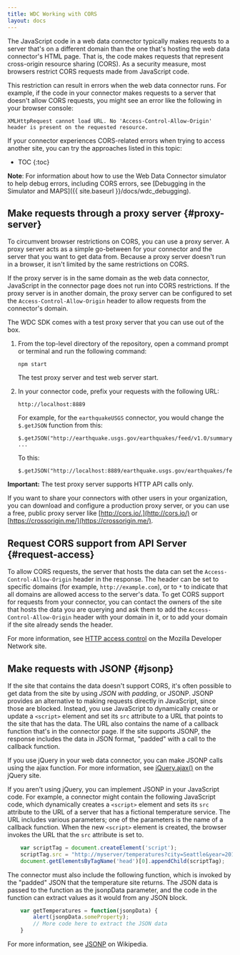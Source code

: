 ```yaml
---
title: WDC Working with CORS
layout: docs
---
```


The JavaScript code in a web data connector typically makes requests to
a server that's on a different domain than the one that's hosting the
web data connector's HTML page. That is, the code makes requests that
represent cross-origin resource sharing (CORS). As a security measure,
most browsers restrict CORS requests made from JavaScript code.

This restriction can result in errors when the web data connector runs.
For example, if the code in your connector makes requests to a server that
doesn't allow CORS requests, you might see an error like the following in
your browser console:

```
XMLHttpRequest cannot load URL. No 'Access-Control-Allow-Origin' header is present on the requested resource.
```

If your connector experiences CORS-related errors when trying to access
another site, you can try the approaches listed in this topic:

* TOC
{:toc}

**Note**: For information about how to use the Web Data Connector
simulator to help debug errors, including CORS errors, see [Debugging in the Simulator and MAPS]({{ site.baseurl
}}/docs/wdc_debugging).

Make requests through a proxy server {#proxy-server}
------------------------------------

To circumvent browser restrictions on CORS, you can use a proxy server.
A proxy server acts as a simple go-between for your connector and the server that you
want to get data from. Because a proxy server doesn't run in a browser, it isn't
limited by the same restrictions on CORS.

If the proxy server is in the same domain as the web data connector,
JavaScript in the connector page does not run into CORS restrictions. If
the proxy server is in another domain, the proxy server can be
configured to set the `Access-Control-Allow-Origin` header to allow
requests from the connector's domain.

The WDC SDK comes with a test proxy server that you can use out of the box.

1. From the top-level directory of the repository, open a command prompt or terminal and run the following command:

   ```
   npm start
   ```

   The test proxy server and test web server start.

1. In your connector code, prefix your requests with the following URL:

   ```
   http://localhost:8889
   ```

   For example, for the `earthquakeUSGS` connector, you would change the `$.getJSON` function from this:

   ```
   $.getJSON("http://earthquake.usgs.gov/earthquakes/feed/v1.0/summary/4.5_week.geojson",
   ...
   ```

   To this:

   ```
   $.getJSON("http://localhost:8889/earthquake.usgs.gov/earthquakes/feed/v1.0/summary/4.5_week.geojson",
   ```

**Important:** The test proxy server supports HTTP API calls only.

If you want to share your connectors with other users in your organization, you can download
and configure a production proxy server, or you can use a free, public proxy server like
[http://cors.io/.](http://cors.io/) or [https://crossorigin.me/](https://crossorigin.me/).

Request CORS support from API Server {#request-access}
--------------------

To allow CORS requests, the server that hosts the data can set the
`Access-Control-Allow-Origin` header in the response. The header can be
set to specific domains (for example, `http://example.com`), or to `*`
to indicate that all domains are allowed access to the server's data. To
get CORS support for requests from your connector, you can contact the
owners of the site that hosts the data you are querying and ask them to
add the `Access-Control-Allow-Origin` header with your domain in it, or
to add your domain if the site already sends the header.

For more information, see [HTTP access
control](https://developer.mozilla.org/en-US/docs/Web/HTTP/Access_control_CORS)
on the Mozilla Developer Network site.

Make requests with JSONP {#jsonp}
---------

If the site that contains the data doesn't support CORS, it's often
possible to get data from the site by using *JSON with padding*, or
JSONP. JSONP provides an alternative to making requests directly in
JavaScript, since those are blocked. Instead, you use JavaScript to
dynamically create or update a `<script>` element and set its `src`
attribute to a URL that points to the site that has the data. The
URL also contains the name of a callback function that's in the
connector page. If the site supports JSONP, the response includes the
data in JSON format, "padded" with a call to the callback function.

If you use jQuery in your web data connector, you can make JSONP calls
using the <span class="api-command-ref">ajax</span> function. For more
information, see [jQuery.ajax()](http://api.jquery.com/jQuery.ajax/) on
the jQuery site.

If you aren't using jQuery, you can implement JSONP in your JavaScript
code. For example, a connector might contain the following JavaScript
code, which dynamically creates a `<script>` element and sets its `src`
attribute to the URL of a server that has a fictional temperature
service. The URL includes various parameters; one of the parameters is
the name of a callback function. When the new `<script>` element is
created, the browser invokes the URL that the `src` attribute is set to.

```js
    var scriptTag = document.createElement('script');
    scriptTag.src = "http://myserver/temperatures?city=Seattle&year=2014&callback=getTemperatures";
    document.getElementsByTagName('head')[0].appendChild(scriptTag);
```

The connector must also include the following function, which is invoked
by the "padded" JSON that the temperature site returns. The JSON data is
passed to the function as the <span
class="api-placeholder">jsonpData</span> parameter, and the code in the
function can extract values as it would from any JSON block.

```js
    var getTemperatures = function(jsonpData) {
        alert(jsonpData.someProperty);
        // More code here to extract the JSON data
    }
```

For more information, see [JSONP](https://en.wikipedia.org/wiki/JSONP)
on Wikipedia.

